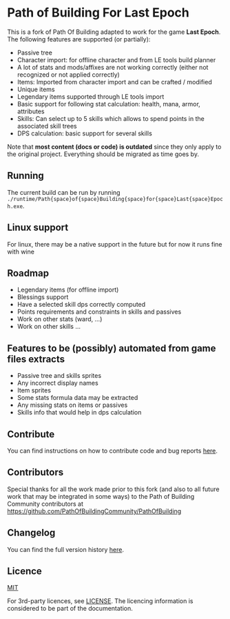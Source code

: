 # Path of Building For Last Epoch

This is a fork of Path Of Building adapted to work for the game **Last Epoch**. The following features are supported (or partially):
* Passive tree
* Character import: for offline character and from LE tools build planner
* A lot of stats and mods/affixes are not working correctly (either not recognized or not applied correctly)
* Items: Imported from character import and can be crafted / modified
* Unique items
* Legendary items supported through LE tools import
* Basic support for following stat calculation: health, mana, armor, attributes
* Skills: Can select up to 5 skills which allows to spend points in the associated skill trees
* DPS calculation: basic support for several skills

Note that **most content (docs or code) is outdated** since they only apply to the original project. Everything should be migrated as time goes by.

## Running
The current build can be run by running `./runtime/Path{space}of{space}Building{space}for{space}Last{space}Epoch.exe`. 

## Linux support
For linux, there may be a native support in the future but for now it runs fine with wine

## Roadmap
* Legendary items (for offline import)
* Blessings support
* Have a selected skill dps correctly computed
* Points requirements and constraints in skills and passives
* Work on other stats (ward, ...)
* Work on other skills ...

## Features to be (possibly) automated from game files extracts
* Passive tree and skills sprites
* Any incorrect display names
* Item sprites
* Some stats formula data may be extracted
* Any missing stats on items or passives
* Skills info that would help in dps calculation

## Contribute
You can find instructions on how to contribute code and bug reports [here](CONTRIBUTING.md).

## Contributors
Special thanks for all the work made prior to this fork (and also to all future work that may be integrated in some ways) to the Path of Building Community contributors at https://github.com/PathOfBuildingCommunity/PathOfBuilding

## Changelog
You can find the full version history [here](CHANGELOG.md).

## Licence

[MIT](https://opensource.org/licenses/MIT)

For 3rd-party licences, see [LICENSE](LICENSE.md).
The licencing information is considered to be part of the documentation.
